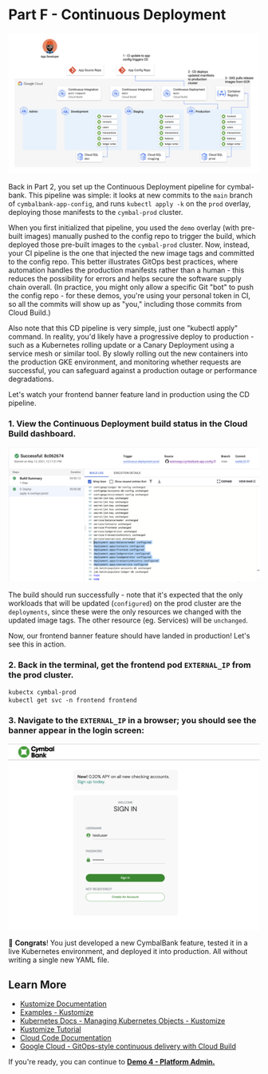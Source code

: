 # Part F - Continuous Deployment  

![screenshot](screenshots/prod-cd.jpg)

Back in Part 2, you set up the Continuous Deployment pipeline for cymbal-bank. This pipeline was simple: it looks at new commits to the `main` branch of `cymbalbank-app-config`, and runs `kubectl apply -k` on the `prod` overlay, deploying those manifests to the `cymbal-prod` cluster. 

When you first initialized that pipeline, you used the `demo` overlay (with pre-built images) manually pushed to the config repo to trigger the build, which deployed those pre-built images to the `cymbal-prod` cluster. Now, instead, your CI pipeline is the one that injected the new image tags and committed to the config repo. This better illustrates GitOps best practices, where automation handles the production manifests rather than a human - this reduces the possibility for errors and helps secure the software supply chain overall. (In practice, you might only allow a specific Git "bot" to push the config repo - for these demos, you're using your personal token in CI, so all the commits will show up as "you," including those commits from Cloud Build.)

Also note that this CD pipeline is very simple, just one "kubectl apply" command. In reality, you'd likely have a progressive deploy to production - such as a Kubernetes rolling update or a Canary Deployment using a service mesh or similar tool. By slowly rolling out the new containers into the production GKE environment, and monitoring whether requests are successful, you can safeguard against a production outage or performance degradations. 

Let's watch your frontend banner feature land in production using the CD pipeline. 

### 1. **View the Continuous Deployment build status in the Cloud Build dashboard.** 

![](screenshots/merged-pr-cd-prod.png)

The build should run successfully - note that it's expected that the only workloads that will be updated (`configured`) on the prod cluster are the `deployments`, since these were the only resources we changed with the updated image tags. The other resource (eg. Services) will be `unchanged`. 

Now, our frontend banner feature should have landed in production! Let's see this in action. 

### 2. **Back in the terminal, get the frontend pod `EXTERNAL_IP` from the prod cluster.** 

```
kubectx cymbal-prod
kubectl get svc -n frontend frontend
```

### 3. **Navigate to the `EXTERNAL_IP` in a browser; you should see the banner appear in the login screen:** 

![](screenshots/login-banner.png)


🎉 **Congrats**! You just developed a new CymbalBank feature, tested it in a live Kubernetes environment, and deployed it into production. All without writing a single new YAML file. 

## Learn More 

- [Kustomize Documentation](https://kustomize.io/)
- [Examples - Kustomize](https://github.com/kubernetes-sigs/kustomize/tree/master/examples)
- [Kubernetes Docs - Managing Kubernetes Objects - Kustomize](https://kubernetes.io/docs/tasks/manage-kubernetes-objects/kustomization/)
- [Kustomize Tutorial](https://kubectl.docs.kubernetes.io/guides/config_management/components/)
- [Cloud Code Documentation](https://cloud.google.com/code/docs/vscode/setting-up-an-existing-app#setting_up_configuration_for_applications_that_already_have_skaffoldyaml)
- [Google Cloud - GitOps-style continuous delivery with Cloud Build](https://cloud.google.com/kubernetes-engine/docs/tutorials/gitops-cloud-build)

If you're ready, you can continue to **[Demo 4 - Platform Admin.](/4-platform-admin)**
